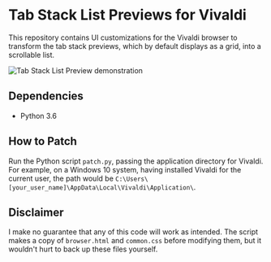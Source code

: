 # Tab Stack List Previews for Vivaldi
This repository contains UI customizations for the Vivaldi browser to transform the tab stack previews, which by default displays as a grid, into a scrollable list. 

![Tab Stack List Preview demonstration](https://i.imgur.com/3Gs1zSM.gifv)

## Dependencies
* Python 3.6

## How to Patch
Run the Python script `patch.py`, passing the application directory for Vivaldi. For example, on a Windows 10 system, having installed Vivaldi for the current user, the path would be `C:\Users\[your_user_name]\AppData\Local\Vivaldi\Application\`.

## Disclaimer
I make no guarantee that any of this code will work as intended. The script makes a copy of `browser.html` and `common.css` before modifying them, but it wouldn't hurt to back up these files yourself.

